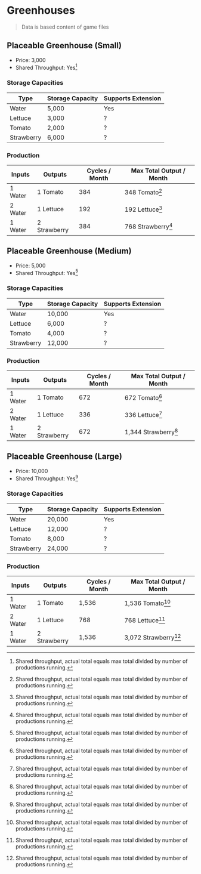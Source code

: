 # Greenhouses

> Data is based content of game files

## Placeable Greenhouse (Small)
- Price: 3,000
- Shared Throughput: Yes[^1]

### Storage Capacities

| Type | Storage Capacity | Supports Extension |
|---|---|---|
|Water|5,000|Yes|
|Lettuce|3,000|?|
|Tomato|2,000|?|
|Strawberry|6,000|?|

### Production

| Inputs | Outputs | Cycles / Month | Max Total Output / Month |
|---|---|---|---|
| 1 Water | 1 Tomato | 384 | 348 Tomato[^1] |
| 2 Water | 1 Lettuce | 192 | 192 Lettuce[^1] |
| 1 Water | 2 Strawberry | 384 |768 Strawberry[^1] |

## Placeable Greenhouse (Medium)
- Price: 5,000
- Shared Throughput: Yes[^1]

### Storage Capacities

| Type | Storage Capacity | Supports Extension |
|---|---|---|
|Water|10,000|Yes|
|Lettuce|6,000|?|
|Tomato|4,000|?|
|Strawberry|12,000|?|

### Production

| Inputs | Outputs | Cycles / Month | Max Total Output / Month |
|---|---|---|---|
| 1 Water | 1 Tomato | 672 | 672 Tomato[^1] |
| 2 Water | 1 Lettuce | 336 | 336 Lettuce[^1] |
| 1 Water | 2 Strawberry | 672 |1,344 Strawberry[^1] |


## Placeable Greenhouse (Large)
- Price: 10,000
- Shared Throughput: Yes[^1]

### Storage Capacities

| Type | Storage Capacity | Supports Extension |
|---|---|---|
|Water|20,000|Yes|
|Lettuce|12,000|?|
|Tomato|8,000|?|
|Strawberry|24,000|?|

### Production

| Inputs | Outputs | Cycles / Month | Max Total Output / Month |
|---|---|---|---|
| 1 Water | 1 Tomato | 1,536 | 1,536 Tomato[^1] |
| 2 Water | 1 Lettuce | 768 | 768 Lettuce[^1] |
| 1 Water | 2 Strawberry | 1,536 |3,072 Strawberry[^1] |

[^1]: Shared throughput, actual total equals max total divided by number of productions running.